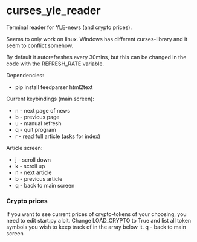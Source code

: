 # curses_yle_reader
Terminal reader for YLE-news (and crypto prices).

Seems to only work on linux. Windows has different curses-library and it seem to conflict somehow.

By default it autorefreshes every 30mins, but this can be changed in the code with the REFRESH_RATE variable.

Dependencies:

- pip install feedparser html2text

Current keybindings (main screen):

- n - next page of news
- b - previous page
- u - manual refresh
- q - quit program
- r - read full article (asks for index)

Article screen:

- j - scroll down
- k - scroll up
- n - next article
- b - previous article
- q - back to main screen

### Crypto prices

If you want to see current prices of crypto-tokens of your choosing, you need to edit start.py a bit. Change LOAD_CRYPTO to True and list all token symbols you wish to keep track of in the array below it. q - back to main screen
